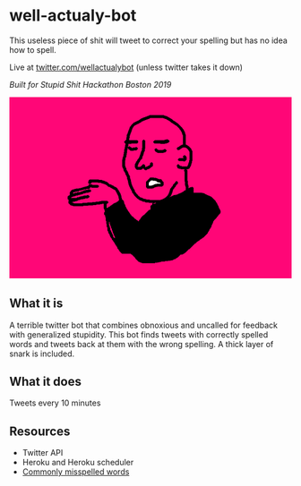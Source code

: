 # well-actualy-bot
This useless piece of shit will tweet to correct your spelling but has no idea how to spell.

Live at [twitter.com/wellactualybot](https://twitter.com/wellactualybot/with_replies) (unless twitter takes it down)

*Built for Stupid Shit Hackathon Boston 2019*


![twitter icon](https://github.com/kiracp/well-actualy-bot/blob/master/well-actualy.png?raw=true "Well Actualy Dude")


## What it is
A terrible twitter bot that combines obnoxious and uncalled for feedback with generalized stupidity. This bot finds tweets with correctly spelled words and tweets back at them with the wrong spelling. A thick layer of snark is included. 

## What it does
Tweets every 10 minutes

## Resources
* Twitter API
* Heroku and Heroku scheduler
* [Commonly misspelled words](https://en.wikipedia.org/wiki/Wikipedia%3aLists_of_common_misspellings/For_machines)

